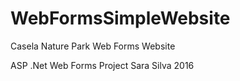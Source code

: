 # WebFormsSimpleWebsite
Casela Nature Park Web Forms Website

ASP .Net Web Forms Project
Sara Silva 2016
